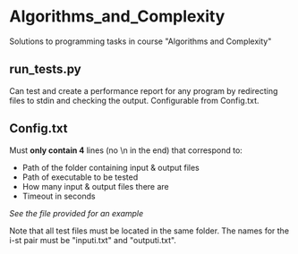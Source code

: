 # Algorithms_and_Complexity
Solutions to programming tasks in course "Algorithms and Complexity"

## run_tests.py
Can test and create a performance report for any program by redirecting files to stdin and checking the output. Configurable from Config.txt.
## Config.txt
Must **only contain 4** lines (no \n in the end) that correspond to:

* Path of the folder containing input & output files
* Path of executable to be tested
* How many input & output files there are
* Timeout in seconds

_See the file provided for an example_

Note that all test files must be located in the same folder. The names for the i-st pair must be "inputi.txt" and "outputi.txt".
